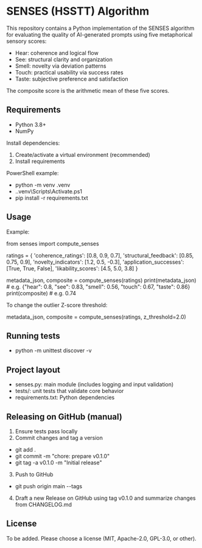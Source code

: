 # SENSES (HSSTT) Algorithm

This repository contains a Python implementation of the SENSES algorithm for evaluating the quality of AI-generated prompts using five metaphorical sensory scores:
- Hear: coherence and logical flow
- See: structural clarity and organization
- Smell: novelty via deviation patterns
- Touch: practical usability via success rates
- Taste: subjective preference and satisfaction

The composite score is the arithmetic mean of these five scores.

## Requirements
- Python 3.8+
- NumPy

Install dependencies:

1) Create/activate a virtual environment (recommended)
2) Install requirements

PowerShell example:
- python -m venv .venv
- .\.venv\Scripts\Activate.ps1
- pip install -r requirements.txt

## Usage
Example:

from senses import compute_senses

ratings = {
    'coherence_ratings': [0.8, 0.9, 0.7],
    'structural_feedback': [0.85, 0.75, 0.9],
    'novelty_indicators': [1.2, 0.5, -0.3],
    'application_successes': [True, True, False],
    'likability_scores': [4.5, 5.0, 3.8]
}

metadata_json, composite = compute_senses(ratings)
print(metadata_json)  # e.g. {"hear": 0.8, "see": 0.83, "smell": 0.56, "touch": 0.67, "taste": 0.86}
print(composite)      # e.g. 0.74

To change the outlier Z-score threshold:

metadata_json, composite = compute_senses(ratings, z_threshold=2.0)

## Running tests
- python -m unittest discover -v

## Project layout
- senses.py: main module (includes logging and input validation)
- tests/: unit tests that validate core behavior
- requirements.txt: Python dependencies

## Releasing on GitHub (manual)
1) Ensure tests pass locally
2) Commit changes and tag a version
- git add .
- git commit -m "chore: prepare v0.1.0"
- git tag -a v0.1.0 -m "Initial release"
3) Push to GitHub
- git push origin main --tags
4) Draft a new Release on GitHub using tag v0.1.0 and summarize changes from CHANGELOG.md

## License
To be added. Please choose a license (MIT, Apache-2.0, GPL-3.0, or other).